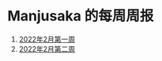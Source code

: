 # Manjusaka 的每周周报

1. [2022年2月第一周](weekly/2022-02-week1.html)
2. [2022年2月第二周](weekly/2022-02-week2.html)
